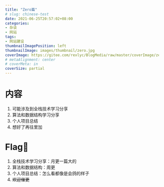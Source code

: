 ```yaml
---
title: "Zero篇"
# slug: chinese-test
date: 2021-06-25T20:57:02+08:00
categories:
- 杂谈
- 网站
tags:
- 网站建设
thumbnailImagePosition: left
thumbnailImage: images/thumbnail/zero.jpg
coverImage: https://gitee.com/rexlyc/BlogMedia/raw/master/coverImage/zero.jpg
# metaAlignment: center
# coverMeta: in
coverSize: partial
---
```

# 内容
1. 可能涉及到全栈技术学习分享
2. 算法和数据结构学习分享
3. 个人项目总结
4. 想好了再往里加
# Flag🚩
1. 全栈技术学习分享：月更一篇大的
2. 算法和数据结构：周更
3. 个人项目总结：怎么看都像是会鸽的样子
4. ~~欢迎催更~~

